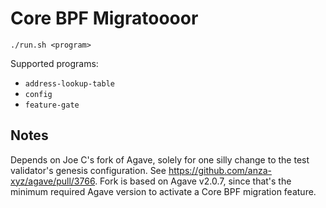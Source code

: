 # Core BPF Migratoooor

```
./run.sh <program>
```

Supported programs:

- `address-lookup-table`
- `config`
- `feature-gate`

## Notes

Depends on Joe C's fork of Agave, solely for one silly change to the test
validator's genesis configuration. See
https://github.com/anza-xyz/agave/pull/3766.
Fork is based on Agave v2.0.7, since that's the minimum required Agave version
to activate a Core BPF migration feature.
